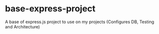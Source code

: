 # base-express-project
A base of express.js project to use on my projects (Configures DB, Testing and Architecture)
